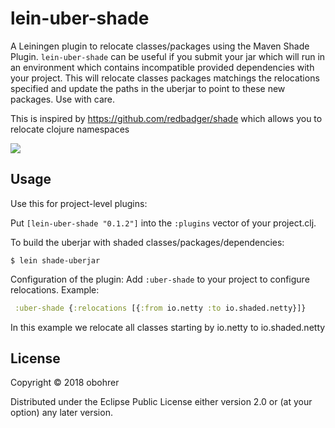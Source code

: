 # lein-uber-shade

A Leiningen plugin to relocate classes/packages using the Maven Shade Plugin.
`lein-uber-shade` can be useful if you submit your jar which will run in an environment which contains incompatible provided dependencies with your project.
This will relocate classes packages matchings the relocations specified and update the paths in the uberjar to point to these new packages. Use with care.

This is inspired by https://github.com/redbadger/shade which allows you to relocate clojure namespaces

![](https://clojars.org/lein-uber-shade/latest-version.svg)

## Usage

Use this for project-level plugins:

Put `[lein-uber-shade "0.1.2"]` into the `:plugins` vector of your project.clj.

To build the uberjar with shaded classes/packages/dependencies:

    $ lein shade-uberjar

Configuration of the plugin:
Add `:uber-shade` to your project to configure relocations. Example:

``` clojure
 :uber-shade {:relocations [{:from io.netty :to io.shaded.netty}]}
```
In this example we relocate all classes starting by io.netty to io.shaded.netty

## License

Copyright © 2018 obohrer

Distributed under the Eclipse Public License either version 2.0 or (at
your option) any later version.
